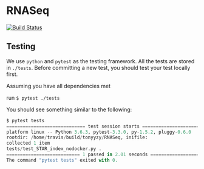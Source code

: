 # RNASeq

[![Build Status](https://travis-ci.com/tonyyzy/RNASeq.svg?token=5Fwptxoz1iaezXoMzRSd&branch=master)](https://travis-ci.com/tonyyzy/RNASeq)

## Testing

We use `python` and `pytest` as the testing framework. All the tests are stored in `./tests`. Before committing a new test, you should test your test locally first.

Assuming you have all dependencies met

run `$ pytest ./tests`

You should see something similar to the following:

```python
$ pytest tests
============================= test session starts ==============================
platform linux -- Python 3.6.3, pytest-3.3.0, py-1.5.2, pluggy-0.6.0
rootdir: /home/travis/build/tonyyzy/RNASeq, inifile:
collected 1 item
tests/test_STAR_index_nodocker.py .                                      [100%]
=========================== 1 passed in 2.01 seconds ===========================
The command "pytest tests" exited with 0.
```